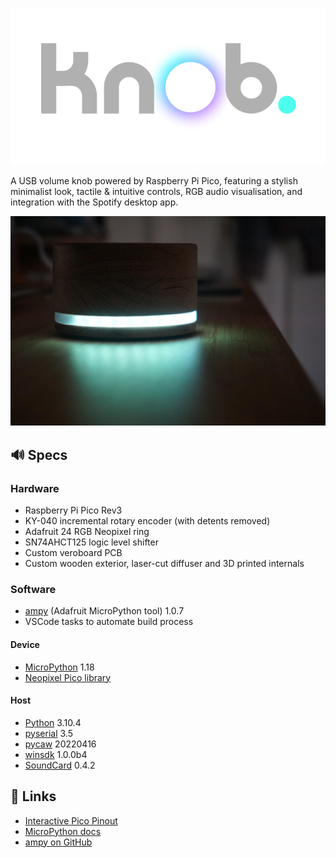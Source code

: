 ![](images/logo.png)

A USB volume knob powered by Raspberry Pi Pico, featuring a stylish minimalist look, tactile & intuitive controls, RGB audio visualisation, and integration with the Spotify desktop app.

![](images/device.jpg)

## 🔊 Specs
### Hardware
- Raspberry Pi Pico Rev3
- KY-040 incremental rotary encoder (with detents removed)
- Adafruit 24 RGB Neopixel ring
- SN74AHCT125 logic level shifter
- Custom veroboard PCB
- Custom wooden exterior, laser-cut diffuser and 3D printed internals

### Software
- [ampy](https://pypi.org/project/adafruit-ampy/) (Adafruit MicroPython tool) 1.0.7
- VSCode tasks to automate build process

#### Device
- [MicroPython](https://micropython.org/) 1.18
- [Neopixel Pico library](https://github.com/blaz-r/pi_pico_neopixel)

#### Host
- [Python](https://python.org) 3.10.4
- [pyserial](https://pypi.org/project/pyserial/) 3.5
- [pycaw](https://pypi.org/project/pycaw/) 20220416
- [winsdk](https://pypi.org/project/winsdk/) 1.0.0b4
- [SoundCard](https://pypi.org/project/SoundCard/) 0.4.2

## 🎵 Links
- [Interactive Pico Pinout](https://pico.pinout.xyz/)
- [MicroPython docs](https://docs.micropython.org/en/latest/index.html)
- [ampy on GitHub](https://github.com/scientifichackers/ampy)
